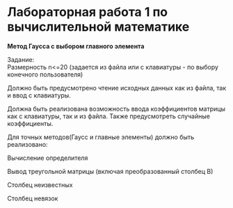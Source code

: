# Лабораторная работа 1 по вычислительной математике

**Метод Гаусса с выбором главного элемента**

Задание:</br>
Размерность n<=20 (задается из файла или с клавиатуры - по выбору конечного пользователя)

Должно быть предусмотрено чтение исходных данных как из файла, так и ввод с клавиатуры.

Должна быть реализована возможность ввода коэффициентов матрицы как с клавиатуры, так и из файла. Также предусмотреть случайные коэффициенты.

Для точных методов(Гаусс и главные элементы) должно быть реализовано:

Вычисление определителя

Вывод треугольной  матрицы (включая преобразованный столбец В)

Столбец неизвестных

Столбец невязок
